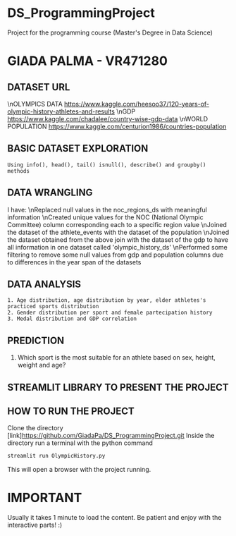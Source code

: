 # DS_ProgrammingProject
Project for the programming course (Master's Degree in Data Science)


# GIADA PALMA - VR471280


## DATASET URL 
  \nOLYMPICS DATA https://www.kaggle.com/heesoo37/120-years-of-olympic-history-athletes-and-results
  \nGDP https://www.kaggle.com/chadalee/country-wise-gdp-data
  \nWORLD POPULATION https://www.kaggle.com/centurion1986/countries-population



## BASIC DATASET EXPLORATION
    Using info(), head(), tail() isnull(), describe() and groupby() methods


## DATA WRANGLING 
I have:
  \nReplaced null values in the noc_regions_ds with meaningful information
  \nCreated unique values for the NOC (National Olympic Committee) column corresponding each to a specific region value
  \nJoined the dataset of the athlete_events with the dataset of the population
  \nJoined the dataset obtained from the above join with the dataset of the gdp to have all information in one dataset called 'olympic_history_ds'
  \nPerformed some filtering to remove some null values from gdp and population columns due to differences in the year span of the datasets


## DATA ANALYSIS 
    1. Age distribution, age distribution by year, elder athletes's practiced sports distribution
    2. Gender distribution per sport and female partecipation history
    3. Medal distribution and GDP correlation

## PREDICTION
   1. Which sport is the most suitable for an athlete based on sex, height, weight and age?

## STREAMLIT LIBRARY TO PRESENT THE PROJECT

## HOW TO RUN THE PROJECT
Clone the directory [link]https://github.com/GiadaPa/DS_ProgrammingProject.git
Inside the directory run a terminal with the python command
```python
streamlit run OlympicHistory.py
```
This will open a browser with the project running.

# IMPORTANT
Usually it takes 1 minute to load the content. Be patient and enjoy with the interactive parts! :) 